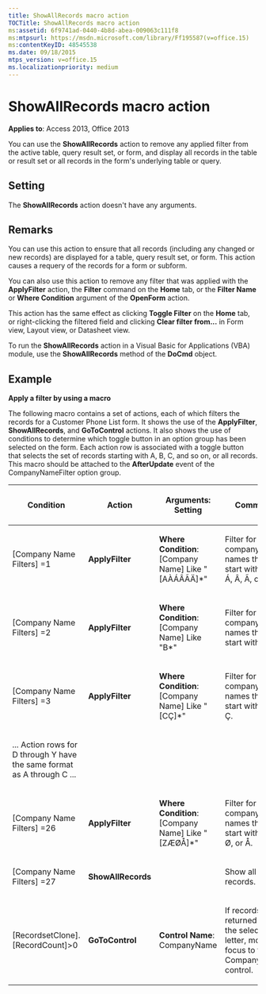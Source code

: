 ```yaml
---
title: ShowAllRecords macro action
TOCTitle: ShowAllRecords macro action
ms:assetid: 6f9741ad-0440-4b8d-abea-009063c111f8
ms:mtpsurl: https://msdn.microsoft.com/library/Ff195587(v=office.15)
ms:contentKeyID: 48545538
ms.date: 09/18/2015
mtps_version: v=office.15
ms.localizationpriority: medium
---
```


# ShowAllRecords macro action


**Applies to**: Access 2013, Office 2013


You can use the **ShowAllRecords** action to remove any applied filter from the active table, query result set, or form, and display all records in the table or result set or all records in the form's underlying table or query.

## Setting

The **ShowAllRecords** action doesn't have any arguments.

## Remarks

You can use this action to ensure that all records (including any changed or new records) are displayed for a table, query result set, or form. This action causes a requery of the records for a form or subform.

You can also use this action to remove any filter that was applied with the **ApplyFilter** action, the **Filter** command on the **Home** tab, or the **Filter Name** or **Where Condition** argument of the **OpenForm** action.

This action has the same effect as clicking **Toggle Filter** on the **Home** tab, or right-clicking the filtered field and clicking **Clear filter from...** in Form view, Layout view, or Datasheet view.

To run the **ShowAllRecords** action in a Visual Basic for Applications (VBA) module, use the **ShowAllRecords** method of the **DoCmd** object.

## Example

**Apply a filter by using a macro**

The following macro contains a set of actions, each of which filters the records for a Customer Phone List form. It shows the use of the **ApplyFilter**, **ShowAllRecords**, and **GoToControl** actions. It also shows the use of conditions to determine which toggle button in an option group has been selected on the form. Each action row is associated with a toggle button that selects the set of records starting with A, B, C, and so on, or all records. This macro should be attached to the **AfterUpdate** event of the CompanyNameFilter option group.

<table>
<colgroup>
<col style="width: 25%" />
<col style="width: 25%" />
<col style="width: 25%" />
<col style="width: 25%" />
</colgroup>
<thead>
<tr class="header">
<th><p>Condition</p></th>
<th><p>Action</p></th>
<th><p>Arguments: Setting</p></th>
<th><p>Comment</p></th>
</tr>
</thead>
<tbody>
<tr class="odd">
<td><p>[Company Name Filters] =1</p></td>
<td><p><strong>ApplyFilter</strong></p></td>
<td><p><strong>Where Condition</strong>: [Company Name] Like &quot;[AÀÁÂÃÄ]*&quot;</p></td>
<td><p>Filter for company names that start with A, À, Á, Â, Ã, or Ä.</p></td>
</tr>
<tr class="even">
<td><p>[Company Name Filters] =2</p></td>
<td><p><strong>ApplyFilter</strong></p></td>
<td><p><strong>Where Condition</strong>: [Company Name] Like &quot;B*&quot;</p></td>
<td><p>Filter for company names that start with B.</p></td>
</tr>
<tr class="odd">
<td><p>[Company Name Filters] =3</p></td>
<td><p><strong>ApplyFilter</strong></p></td>
<td><p><strong>Where Condition</strong>: [Company Name] Like &quot;[CÇ]*&quot;</p></td>
<td><p>Filter for company names that start with C or Ç.</p></td>
</tr>
<tr class="even">
<td><p>... Action rows for D through Y have the same format as A through C ...</p></td>
<td></td>
<td></td>
<td></td>
</tr>
<tr class="odd">
<td><p>[Company Name Filters] =26</p></td>
<td><p><strong>ApplyFilter</strong></p></td>
<td><p><strong>Where Condition</strong>: [Company Name] Like &quot;[ZÆØÅ]*&quot;</p></td>
<td><p>Filter for company names that start with Z, Æ, Ø, or Å.</p></td>
</tr>
<tr class="even">
<td><p>[Company Name Filters] =27</p></td>
<td><p><strong>ShowAllRecords</strong></p></td>
<td><p></p></td>
<td><p>Show all records.</p></td>
</tr>
<tr class="odd">
<td><p>[RecordsetClone].[RecordCount]&gt;0</p></td>
<td><p><strong>GoToControl</strong></p></td>
<td><p><strong>Control Name</strong>: CompanyName</p></td>
<td><p>If records are returned for the selected letter, move focus to the CompanyName control.</p></td>
</tr>
</tbody>
</table>

